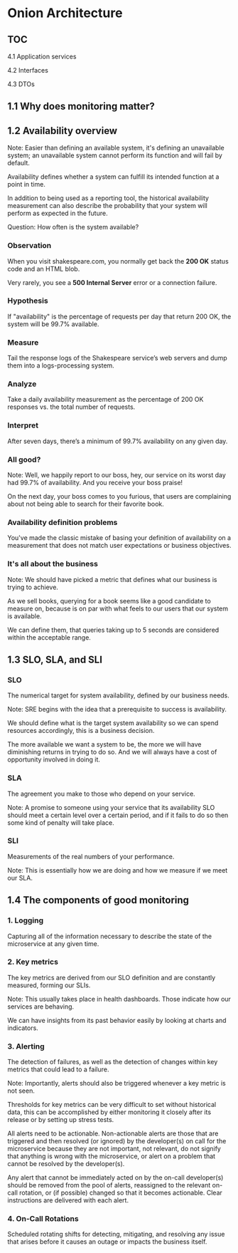 # Onion Architecture


## TOC

4.1 Application services

4.2 Interfaces

4.3 DTOs


## 1.1 Why does monitoring matter?


<!-- .slide: data-background="slides/assets/cockpit.jpg"  --> 


<!-- .slide: data-background="slides/assets/cockpit_black.png"  --> 


## 1.2 Availability overview

Note:
Easier than defining an available system, it's defining an unavailable system; an unavailable system cannot perform its function and will fail by default.

Availability defines whether a system can fulfill its intended function at a point in time. 

In addition to being used as a reporting tool, the historical availability measurement can also describe the probability that your system will perform as expected in the future.


Question: How often is the system available?


### Observation

When you visit shakespeare.com, you normally get back the <b>200 OK</b> status code and an HTML blob. 

Very rarely, you see a <b>500 Internal Server</b> error or a connection failure.


### Hypothesis
If "availability" is the percentage of requests per day that return 200 OK, the system will be 99.7% available.


### Measure
Tail the response logs of the Shakespeare service’s web servers and dump them into a logs-processing system.


### Analyze
Take a daily availability measurement as the percentage of 200 OK responses vs. the total number of requests.


### Interpret
After seven days, there’s a minimum of 99.7% availability on any given day.


<!-- .slide: data-background="slides/assets/shakespare.png"  --> 


### All good?

Note:
Well, we happily report to our boss, hey, our service on its worst day had 99.7% of availability. And you receive your boss praise!

On the next day, your boss comes to you furious, that users are complaining about not being able to search for their favorite book.


### Availability definition problems
You've made the classic mistake of basing your definition of availability on a measurement that does not match user expectations or business objectives.


### It's all about the business 

Note:
We should have picked a metric that defines what our business is trying to achieve.

As we sell books, querying for a book seems like a good candidate to measure on, because is on par with what feels to our users that our system is available.

We can define them, that queries taking up to 5 seconds are considered within the acceptable range.


## 1.3 SLO, SLA, and SLI


### SLO
The numerical target for system availability, defined by our business needs.

Note: 
SRE begins with the idea that a prerequisite to success is availability.

We should define what is the target system availability so we can spend resources accordingly, this is a business decision.

The more available we want a system to be, the more we will have diminishing returns in trying to do so. And we will always have a cost of opportunity involved in doing it.


### SLA
The agreement you make to those who depend on your service.

Note:
A promise to someone using your service that its availability SLO should meet a certain level over a certain period, and if it fails to do so then some kind of penalty will take place.


### SLI
Measurements of the real numbers of your performance.

Note:
This is essentially how we are doing and how we measure if we meet our SLA.


## 1.4 The components of good monitoring


### 1. Logging
Capturing all of the information necessary to describe the state of the microservice at any given time.


### 2. Key metrics
The key metrics are derived from our SLO definition and are constantly measured, forming our SLIs.

Note:
This usually takes place in health dashboards. Those indicate how our services are behaving. 

We can have insights from its past behavior easily by looking at charts and indicators.


### 3. Alerting
The detection of failures, as well as the detection of changes within key metrics that could lead to a failure.

Note:
Importantly, alerts should also be triggered whenever a key metric is not
seen. 

Thresholds for key metrics can be very difficult to set without historical data, this can be accomplished by either monitoring it closely after its release or by setting up stress tests.

All alerts need to be actionable. Non-actionable alerts are those that are triggered and then resolved (or ignored) by the developer(s) on call for the microservice because
they are not important, not relevant, do not signify that anything is wrong with the microservice, or alert on a problem that cannot be resolved by the developer(s).

Any alert that cannot be immediately acted on by the on-call developer(s) should be removed from the pool of alerts, reassigned to the relevant on-call rotation, or (if possible) changed so that it becomes actionable. Clear instructions are delivered with each alert.


### 4. On-Call Rotations
Scheduled rotating shifts for detecting, mitigating, and resolving any issue that arises before it causes an outage or impacts the business itself.
